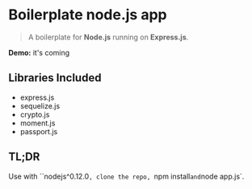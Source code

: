 # Boilerplate node.js app

> A boilerplate for **Node.js** running on **Express.js**.

**Demo:** it's coming

## Libraries Included

* express.js
* sequelize.js
* crypto.js
* moment.js
* passport.js

## TL;DR

Use with ``nodejs^0.12.0`, clone the repo, `npm install` and `node app.js`.